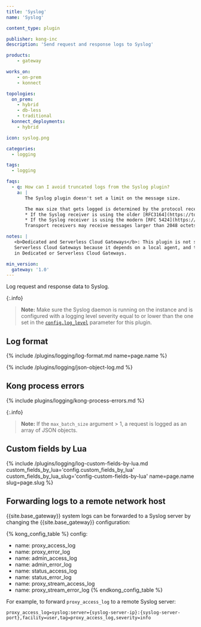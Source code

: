```yaml
---
title: 'Syslog'
name: 'Syslog'

content_type: plugin

publisher: kong-inc
description: 'Send request and response logs to Syslog'

products:
    - gateway

works_on:
    - on-prem
    - konnect

topologies:
  on_prem:
    - hybrid
    - db-less
    - traditional
  konnect_deployments:
    - hybrid

icon: syslog.png

categories:
  - logging

tags:
  - logging

faqs:
  - q: How can I avoid truncated logs from the Syslog plugin?
    a: |
       The Syslog plugin doesn't set a limit on the message size.

       The max size that gets logged is determined by the protocol receiver's implementation of it, and limitations of the transport. 
       * If the Syslog receiver is using the older [RFC3164](https://tools.ietf.org/html/rfc3164#section-4.1) standard, the max size will be 1024 octets.
       * If the Syslog receiver is using the modern [RFC 5424](https://tools.ietf.org/html/rfc5424#section-6.1) standard, the minimum max size is 480 octets, and the recommended max size is 2048 octets. 
       Transport receivers may receive messages larger than 2048 octets, but could truncate or discard it if not supported by the implementation.

notes: | 
   <b>Dedicated and Serverless Cloud Gateways</b>: This plugin is not supported in Dedicated or 
   Serverless Cloud Gateways because it depends on a local agent, and there are no local nodes 
   in Dedicated or Serverless Cloud Gateways.

min_version:
  gateway: '1.0'
---
```


Log request and response data to Syslog.

{:.info}
> **Note:** Make sure the Syslog daemon is running on the instance and is configured with a
logging level severity equal to or lower than the one set in the [`config.log_level`](./reference/#schema--config-log-level) parameter for this plugin.

## Log format

{% include /plugins/logging/log-format.md name=page.name %}

{% include /plugins/logging/json-object-log.md %}

## Kong process errors

{% include plugins/logging/kong-process-errors.md %}

{:.info}
> **Note:** If the `max_batch_size` argument > 1, a request is logged as an array of JSON objects.

## Custom fields by Lua

{% include /plugins/logging/log-custom-fields-by-lua.md custom_fields_by_lua='config.custom_fields_by_lua' custom_fields_by_lua_slug='config-custom-fields-by-lua' name=page.name slug=page.slug %}

## Forwarding logs to a remote network host

{{site.base_gateway}} system logs can be forwarded to a Syslog server by changing the {{site.base_gateway}} configuration:

<!--vale off-->
{% kong_config_table %}
config:
  - name: proxy_access_log
  - name: proxy_error_log
  - name: admin_access_log
  - name: admin_error_log
  - name: status_access_log 
  - name: status_error_log
  - name: proxy_stream_access_log
  - name: proxy_stream_error_log
{% endkong_config_table %}
<!--vale on-->

For example, to forward `proxy_access_log` to a remote Syslog server:
```
proxy_access_log=syslog:server={syslog-server-ip}:{syslog-server-port},facility=user,tag=proxy_access_log,severity=info
```